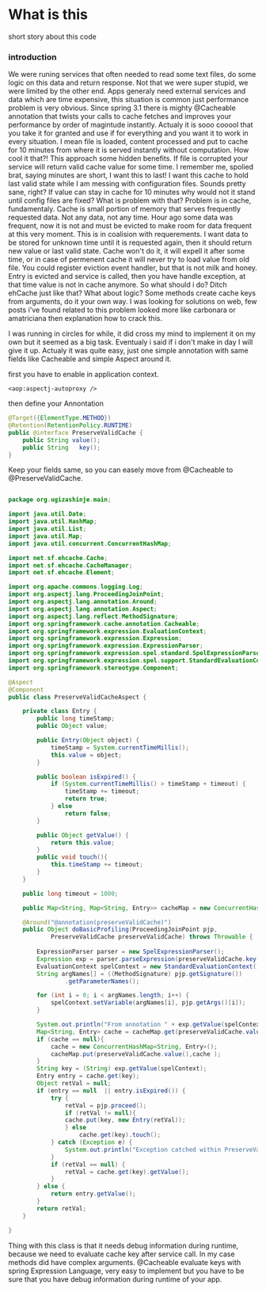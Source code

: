 # What is this
short story about this code 

### introduction

We were runing services that often needed to read some text files, do some logic on this data
and return response. Not that we were super stupid, we were limited by the other end. Apps generaly 
need external services and data which are time expensive, this situation is common just performance problem is very obvious.
Since spring 3.1 there is mighty @Cacheable annotation that twists your calls to cache fetches and 
improves your performance by order of magintude instantly. Actualy it is sooo cooool that you take it 
for granted and use if for everything and you want it to work in every situation. I mean file is loaded, 
content processed and put to cache for 10 minutes from where it is served instantly without computation. How cool it that?!
This approach some hidden benefits. If file is corrupted your service will return valid cache value for some time. 
I remember me, spolied brat, saying minutes are short, I want this to last! I want this cache to hold last valid state while I
am messing with configuration files. Sounds pretty sane, right? If value can stay in cache for 10 minutes why would not 
it stand until config files are fixed? What is problem with that? Problem is in cache, fundamentaly. Cache is small portion of memory 
that serves frequently requested data. Not any data, not any time. Hour ago some data was frequent, now it is not and must be evicted
to make room for data frequent at this very moment. This is in coalision with requerements. I want data to be stored 
for unknown time until it is requested again, then it should return new value or last valid state. Cache won't do it, 
it will expell it after some time, or in case of permenent cache it will never try to load value from old file.
You could register eviction event handler, but that is not milk and honey. Entry is evicted and service is called, then you have
handle exception, at that time value is not in cache anymore. So what should i do? Ditch ehCache just like that? What about logic? 
Some methods create cache keys from arguments, do it your own way. I was looking for solutions on web, few posts i've found 
related to this problem looked more like carbonara or amatriciana then explanation how to crack this. 

I was running in circles for while, it did cross my mind to implement it on my own but it seemed as a big task. 
Eventualy i said if i don't make in day I will give it up. Actualy it was quite easy, just one simple annotation with
same fields like Cacheable and simple Aspect around it. 

first you have to enable in application context.

```
<aop:aspectj-autoproxy />
```

then define your Annontation

```java
@Target({ElementType.METHOD})
@Retention(RetentionPolicy.RUNTIME)
public @interface PreserveValidCache {
	public String value();
	public String 	key();
}
```


Keep your fields same, so you can easely move from @Cacheable to @PreserveValidCache.

```java

package org.ugizashinje.main;

import java.util.Date;
import java.util.HashMap;
import java.util.List;
import java.util.Map;
import java.util.concurrent.ConcurrentHashMap;

import net.sf.ehcache.Cache;
import net.sf.ehcache.CacheManager;
import net.sf.ehcache.Element;

import org.apache.commons.logging.Log;
import org.aspectj.lang.ProceedingJoinPoint;
import org.aspectj.lang.annotation.Around;
import org.aspectj.lang.annotation.Aspect;
import org.aspectj.lang.reflect.MethodSignature;
import org.springframework.cache.annotation.Cacheable;
import org.springframework.expression.EvaluationContext;
import org.springframework.expression.Expression;
import org.springframework.expression.ExpressionParser;
import org.springframework.expression.spel.standard.SpelExpressionParser;
import org.springframework.expression.spel.support.StandardEvaluationContext;
import org.springframework.stereotype.Component;

@Aspect
@Component
public class PreserveValidCacheAspect {

	private class Entry {
		public long timeStamp;
		public Object value;

		public Entry(Object object) {
			timeStamp = System.currentTimeMillis();
			this.value = object;
		}

		public boolean isExpired() {
			if (System.currentTimeMillis() > timeStamp + timeout) {
				timeStamp += timeout;
				return true;
			} else
				return false;
		}

		public Object getValue() {
			return this.value;
		}
		public void touch(){
			this.timeStamp += timeout;
		}
	}

	public long timeout = 1000;

	public Map<String, Map<String, Entry>> cacheMap = new ConcurrentHashMap<String, Map<String, Entry>>();

	@Around("@annotation(preserveValidCache)")
	public Object doBasicProfiling(ProceedingJoinPoint pjp,
			PreserveValidCache preserveValidCache) throws Throwable {
		
		ExpressionParser parser = new SpelExpressionParser();
		Expression exp = parser.parseExpression(preserveValidCache.key());
		EvaluationContext spelContext = new StandardEvaluationContext();
		String argNames[] = ((MethodSignature) pjp.getSignature())
				.getParameterNames();

		for (int i = 0; i < argNames.length; i++) {
			spelContext.setVariable(argNames[i], pjp.getArgs()[i]);
		}

		System.out.println("From annotation " + exp.getValue(spelContext));
		Map<String, Entry> cache = cacheMap.get(preserveValidCache.value());
		if (cache == null){
			cache = new ConcurrentHashMap<String, Entry>();
			cacheMap.put(preserveValidCache.value(),cache );
		}
		String key = (String) exp.getValue(spelContext);
		Entry entry = cache.get(key);
		Object retVal = null;
		if (entry == null  || entry.isExpired()) {
			try {
				retVal = pjp.proceed();
				if (retVal != null){
				cache.put(key, new Entry(retVal));
				} else
					cache.get(key).touch();
			} catch (Exception e) {
				System.out.println("Exception catched within PreserveValidCacheAspect from " + pjp.getSignature());
			}
			if (retVal == null) {
				retVal = cache.get(key).getValue();
			}
		} else {
			return entry.getValue();
		}
		return retVal;
	}

}

```

Thing with this class is that it needs debug information during runtime, because we need to evaluate cache key after service call. In my case 
methods did have complex arguments. @Cacheable evaluate keys with spring Expression Language, very easy to implement but you have to be sure 
that you have debug information during runtime of your app. 
